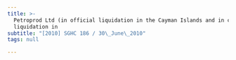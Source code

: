 ```yaml
---
title: >-
  Petroprod Ltd (in official liquidation in the Cayman Islands and in compulsory
  liquidation in
subtitle: "[2010] SGHC 186 / 30\_June\_2010"
tags: null

---
```


